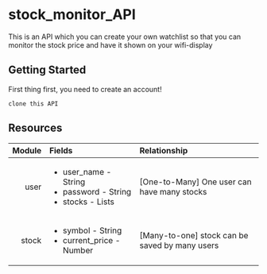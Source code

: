 # stock_monitor_API

This is an API which you can create your own watchlist so that you can monitor the stock price and have it shown on your wifi-display

## Getting Started
First thing first, you need to create an account!
```
clone this API
```
## Resources

|Module|Fields|Relationship|
| ---: | :------|:------|
|user| <ul><li>user_name - String</li><li>password - String</li><li>stocks - Lists</li></ul> |[One-to-Many] One user can have many stocks|
|stock|<ul><li>symbol - String</li><li>current_price - Number</li></ul> |[Many-to-one] stock can be saved by many users| 